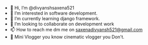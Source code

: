 - 👋 Hi, I’m @divyanshsaxena521
- 👀 I’m interested in software development.
- 🌱 I’m currently learning django framework.
- 💞️ I’m looking to collaborate on development work
- 📫 How to reach me dm me on saxenadivyansh521@gmail.com
- 👀 Mini Vlogger you know cinematic vlogger you Don't.

<!---
divyanshsaxena521/divyanshsaxena521 is a ✨ special ✨ repository because its `README.md` (this file) appears on your GitHub profile.
You can click the Preview link to take a look at your changes.
--->
